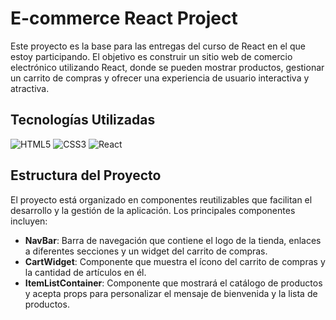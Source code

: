 # E-commerce React Project

Este proyecto es la base para las entregas del curso de React en el que estoy participando. El objetivo es construir un sitio web de comercio electrónico utilizando React, donde se pueden mostrar productos, gestionar un carrito de compras y ofrecer una experiencia de usuario interactiva y atractiva.

## Tecnologías Utilizadas

![HTML5](https://img.shields.io/badge/HTML5-E34F26?style=for-the-badge&logo=html5&logoColor=white)
![CSS3](https://img.shields.io/badge/CSS3-1572B6?style=for-the-badge&logo=css3&logoColor=white)
![React](https://img.shields.io/badge/React-20232A?style=for-the-badge&logo=react&logoColor=61DAFB)


## Estructura del Proyecto

El proyecto está organizado en componentes reutilizables que facilitan el desarrollo y la gestión de la aplicación. Los principales componentes incluyen:

- **NavBar**: Barra de navegación que contiene el logo de la tienda, enlaces a diferentes secciones y un widget del carrito de compras.
- **CartWidget**: Componente que muestra el ícono del carrito de compras y la cantidad de artículos en él.
- **ItemListContainer**: Componente que mostrará el catálogo de productos y acepta props para personalizar el mensaje de bienvenida y la lista de productos.


